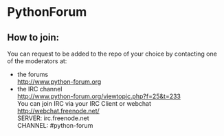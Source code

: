 PythonForum
================

## How to join:
You can request to be added to the repo of your choice by contacting one of the moderators at:

* the forums <br>
http://www.python-forum.org <br>
* the IRC channel <br>
http://www.python-forum.org/viewtopic.php?f=25&t=233 <br>
You can join IRC via your IRC Client or webchat <br>
http://webchat.freenode.net/ <br>
SERVER: irc.freenode.net <br>
CHANNEL: #python-forum <br>
